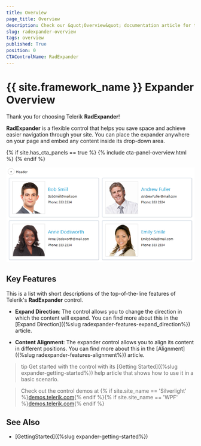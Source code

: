 ```yaml
---
title: Overview
page_title: Overview
description: Check our &quot;Overview&quot; documentation article for the RadExpander {{ site.framework_name }} control.
slug: radexpander-overview
tags: overview
published: True
position: 0
CTAControlName: RadExpander
---
```


# {{ site.framework_name }} Expander Overview

Thank you for choosing Telerik __RadExpander__!				

__RadExpander__ is a flexible control that helps you save space and achieve easier navigation through your site. You can place the expander anywhere on your page and embed any content inside its drop-down area.

{% if site.has_cta_panels == true %}
{% include cta-panel-overview.html %}
{% endif %}

![RadExpander](images/RadExpander_Overview.png)

## Key Features

This is a list with short descriptions of the top-of-the-line features of Telerik's __RadExpander__ control.

* __Expand Direction__: The control allows you to change the direction in which the content will expand. You can find more about this in the [Expand Direction]({%slug radexpander-features-expand_direction%}) article.

* __Content Alignment__: The expander control allows you to align its content in different positions. You can find more about this in the [Alignment]({%slug radexpander-features-alignment%}) article.

>tip Get started with the control with its [Getting Started]({%slug expander-getting-started%}) help article that shows how to use it in a basic scenario.

>Check out the control demos at {% if site.site_name == 'Silverlight' %}[demos.telerik.com](https://demos.telerik.com/silverlight/#Expander/FirstLook){% endif %}{% if site.site_name == 'WPF' %}[demos.telerik.com](https://demos.telerik.com/wpf/){% endif %}

## See Also

 * [GettingStarted]({%slug expander-getting-started%})
 
